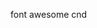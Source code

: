 font awesome cnd <link rel="stylesheet" href="https://cdnjs.cloudflare.com/ajax/libs/font-awesome/6.2.1/css/all.css">
